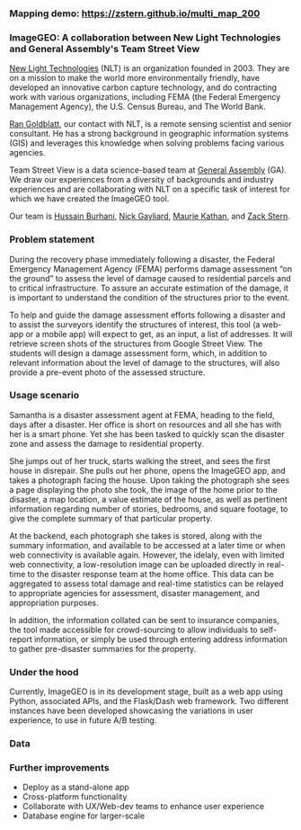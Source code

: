 ### Mapping demo: https://zstern.github.io/multi_map_200


### ImageGEO: A collaboration between New Light Technologies and General Assembly's Team Street View

[New Light Technologies](https://www.newlight.com/) (NLT) is an organization founded in 2003. They are on a mission to make the world more environmentally friendly, have developed an innovative carbon capture technology,  and do contracting work with various organizations, including FEMA (the Federal Emergency Management Agency), the U.S. Census Bureau, and The World Bank.

[Ran Goldblatt](https://www.linkedin.com/in/ran-goldblatt-34365886/), our contact with NLT, is a remote sensing scientist and senior consultant. He has a strong background in geographic information systems (GIS) and leverages this knowledge when solving problems facing various agencies.

Team Street View is a data science-based team at [General Assembly](https://generalassemb.ly/) (GA). We draw our experiences from a diversity of backgrounds and industry experiences and are collaborating with NLT on a specific task of interest for which we have created the ImageGEO tool.

Our team is [Hussain Burhani](https://www.linkedin.com/in/hussain-burhani/), [Nick Gayliard](https://www.linkedin.com/in/nick-gayliard/), [Maurie Kathan](https://www.linkedin.com/in/maurie-kathan-17b67040/), and [Zack Stern](https://www.linkedin.com/in/zachary-j-stern/).


### Problem statement

During the recovery phase immediately following a disaster, the Federal Emergency Management Agency (FEMA) performs damage assessment “on the ground” to assess the level of damage caused to residential parcels and to critical infrastructure. To assure an accurate estimation of the damage, it is important to understand the condition of the structures prior to the event. 

To help and guide the damage assessment efforts following a disaster and to assist the surveyors identify the structures of interest, this tool (a web-app or a mobile app) will expect to get, as an input, a list of addresses. It will retrieve screen shots of the structures from Google Street View. The students will design a damage assessment form, which, in addition to relevant information about the level of damage to the structures, will also provide a pre-event photo of the assessed structure.


### Usage scenario

Samantha is a disaster assessment agent at FEMA, heading to the field, days after a disaster. Her office is short on resources and all she has with her is a smart phone. Yet she has been tasked to quickly scan the disaster zone and assess the damage to residential property.

She jumps out of her truck, starts walking the street, and sees the first house in disrepair. She pulls out her phone, opens the ImageGEO app, and takes a photograph facing the house. Upon taking the photograph she sees a page displaying the photo she took, the image of the home prior to the disaster, a map location, a value estimate of the house, as well as pertinent information regarding number of stories, bedrooms, and square footage, to give the complete summary of that particular property. 

At the backend, each photograph she takes is stored, along with the summary information, and available to be accessed at a later time or when web connectivity is available again. However, the idelaly, even with limited web connectivity, a low-resolution image can be uploaded directly in real-time to the disaster response team at the home office. This data can be aggregated to assess total damage and real-time statistics can be relayed to appropriate agencies for assessment, disaster management, and appropriation purposes.

In addition, the information collated can be sent to insurance companies, the tool made accessible for crowd-sourcing to allow individuals to self-report information, or simply be used through entering address information to gather pre-disaster summaries for the property.


### Under the hood

Currently, ImageGEO is in its development stage, built as a web app using Python, associated APIs, and the Flask/Dash web framework. Two different instances have been developed showcasing the variations in user experience, to use in future A/B testing. 


### Data


### Further improvements
- Deploy as a stand-alone app
- Cross-platform functionality 
- Collaborate with UX/Web-dev teams to enhance user experience
- Database engine for larger-scale 
